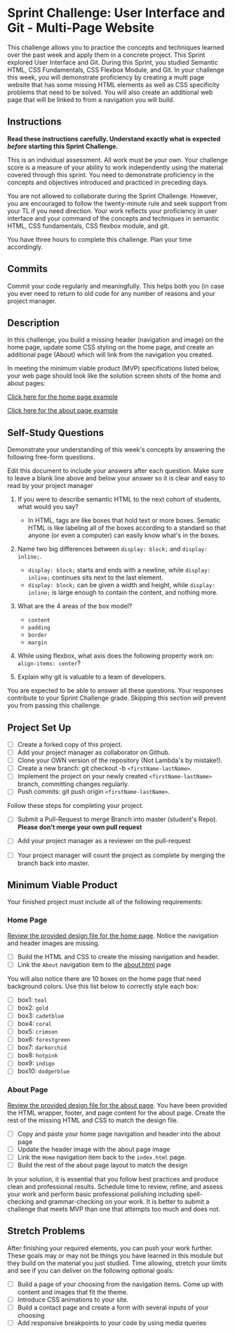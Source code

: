 # Sprint Challenge: User Interface and Git - Multi-Page Website

This challenge allows you to practice the concepts and techniques learned over 
the past week and apply them in a concrete project. This Sprint explored User 
Interface and Git. During this Sprint, you studied Semantic HTML, CSS 
Fundamentals, CSS Flexbox Module, and Git. In your challenge this week, you 
will demonstrate proficiency by creating a multi page website that has some 
missing HTML elements as well as CSS specificity problems that need to be 
solved. You will also create an additional web page that will be linked to from 
a navigation you will build. 

## Instructions

**Read these instructions carefully. Understand exactly what is expected 
_before_ starting this Sprint Challenge.** 

This is an individual assessment. All work must be your own. Your challenge 
score is a measure of your ability to work independently using the material 
covered through this sprint. You need to demonstrate proficiency in the 
concepts and objectives introduced and practiced in preceding days. 

You are not allowed to collaborate during the Sprint Challenge. However, you 
are encouraged to follow the twenty-minute rule and seek support from your TL 
if you need direction. Your work reflects your proficiency in user interface 
and your command of the concepts and techniques in semantic HTML, CSS 
fundamentals, CSS flexbox module, and git. 

You have three hours to complete this challenge. Plan your time accordingly.

## Commits

Commit your code regularly and meaningfully. This helps both you (in case you 
ever need to return to old code for any number of reasons and your project 
manager. 

## Description

In this challenge, you build a missing header (navigation and image) on the 
home page, update some CSS styling on the home page, and create an additional 
page (About) which will link from the navigation you created. 

In meeting the minimum viable product (MVP) specifications listed below, your 
web page should look like the solution screen shots of the home and about 
pages: 

[Click here for the home page example](https://tk-assets.lambdaschool.com/39a49225-8ac9-43da-aa90-514fd60ae99a_sprint-challenge-ui-home-example.png)

[Click here for the about page example](https://tk-assets.lambdaschool.com/ede1bb1a-63ff-4801-8c02-3efa2f603190_sprint-challenge-ui-about-example.png)

## Self-Study Questions

Demonstrate your understanding of this week's concepts by answering the 
following free-form questions. 

Edit this document to include your answers after each question. Make sure to 
leave a blank line above and below your answer so it is clear and easy to read 
by your project manager 

1. If you were to describe semantic HTML to the next cohort of students, what 
would you say? 

    - In HTML, tags are like boxes that hold text or more boxes. Sematic HTML
      is like labeling all of the boxes according to a standard so that anyone
      (or even a computer) can easily know what's in the boxes.

2. Name two big differences between `display: block;` and `display: inline;`.

    - `display: block;` starts and ends with a newline, while `display: inline;`
      continues sits next to the last element.
    - `display: block;` can be given a width and height, while `display: inline;`
      is large enough to contain the content, and nothing more.

3. What are the 4 areas of the box model?

    - `content`
    - `padding`
    - `border`
    - `margin`

4. While using flexbox, what axis does the following property work on: 
`align-items: center`? 

5. Explain why git is valuable to a team of developers.

You are expected to be able to answer all these questions. Your responses 
contribute to your Sprint Challenge grade. Skipping this section *will* prevent 
you from passing this challenge. 

## Project Set Up

- [ ] Create a forked copy of this project.
- [ ] Add your project manager as collaborator on Github.
- [ ] Clone your OWN version of the repository (Not Lambda's by mistake!).
- [ ] Create a new branch: git checkout -b `<firstName-lastName>`.
- [ ] Implement the project on your newly created `<firstName-lastName>` branch, committing changes regularly.
- [ ] Push commits: git push origin `<firstName-lastName>`.
 
Follow these steps for completing your project.

- [ ] Submit a Pull-Request to merge <firstName-lastName> Branch into master (student's  Repo). **Please don't merge your own pull request**
- [ ] Add your project manager as a reviewer on the pull-request
- [ ] Your project manager will count the project as complete by merging the branch back into master.
 


## Minimum Viable Product

Your finished project must include all of the following requirements:

### Home Page

[Review the provided design file for the home page](design-files/home.png). 
Notice the navigation and header images are missing. 

* [ ] Build the HTML and CSS to create the missing navigation and header.
* [ ] Link the `About` navigation item to the [about.html](about.html) page

You will also notice there are 10 boxes on the home page that need background 
colors. Use this list below to correctly style each box: 

* [ ] box1: `teal`
* [ ] box2: `gold`
* [ ] box3: `cadetblue`
* [ ] box4: `coral`
* [ ] box5: `crimson`
* [ ] box6: `forestgreen`
* [ ] box7: `darkorchid`
* [ ] box8: `hotpink`
* [ ] box9: `indigo`
* [ ] box10: `dodgerblue`

### About Page

[Review the provided design file for the about page](design-files/about.png). 
You have been provided the HTML wrapper, footer, and page content for the about 
page. Create the rest of the missing HTML and CSS to match the design file. 

* [ ] Copy and paste your home page navigation and header into the about page
* [ ] Update the header image with the about page image
* [ ] Link the `Home` navigation item back to the `index.html` page.
* [ ] Build the rest of the about page layout to match the design

In your solution, it is essential that you follow best practices and produce 
clean and professional results. Schedule time to review, refine, and assess 
your work and perform basic professional polishing including spell-checking and 
grammar-checking on your work. It is better to submit a challenge that meets 
MVP than one that attempts too much and does not. 

## Stretch Problems

After finishing your required elements, you can push your work further. These 
goals may or may not be things you have learned in this module but they build 
on the material you just studied. Time allowing, stretch your limits and see if 
you can deliver on the following optional goals: 

* [ ] Build a page of your choosing from the navigation items.  Come up with
  content and images that fit the theme.
* [ ] Introduce CSS animations to your site.
* [ ] Build a contact page and create a form with several inputs of your choosing
* [ ] Add responsive breakpoints to your code by using media queries
